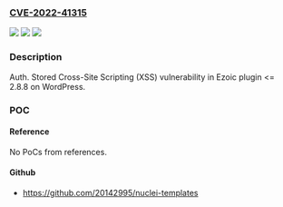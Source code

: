 ### [CVE-2022-41315](https://cve.mitre.org/cgi-bin/cvename.cgi?name=CVE-2022-41315)
![](https://img.shields.io/static/v1?label=Product&message=Ezoic%20(WordPress%20plugin)&color=blue)
![](https://img.shields.io/static/v1?label=Version&message=%3C%3D%202.8.8%3C%3D%202.8.8%20&color=brighgreen)
![](https://img.shields.io/static/v1?label=Vulnerability&message=CWE-79%20Cross-site%20Scripting%20(XSS)&color=brighgreen)

### Description

Auth. Stored Cross-Site Scripting (XSS) vulnerability in Ezoic plugin <= 2.8.8 on WordPress.

### POC

#### Reference
No PoCs from references.

#### Github
- https://github.com/20142995/nuclei-templates


